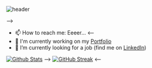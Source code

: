 ![header](https://capsule-render.vercel.app/api?type=shark&color=random&height=200&section=header&text=😋&animation=fadeIn&fontAlign=80&fontAlignY=35)

-->
- 📫 How to reach me: Eeeer...
<--
- 🔭 I'm currently working on my [Portfolio](https://github.com/SvLowman/portfolio-website)
- 🌱 I’m currently looking for a job (find me on [LinkedIn](https://www.linkedin.com/in/sven-lohmann-90a268205/))

[![Github Stats](https://github-readme-stats.vercel.app/api?username=SvLowman&show_icons=true&hide=stars)](https://github.com/anuraghazra/github-readme-stats)
-->
[![GitHub Streak](https://github-readme-streak-stats.herokuapp.com/?user=SvLowman&theme=default)](https://github.com/DenverCoder1/github-readme-streak-stats)
<--

